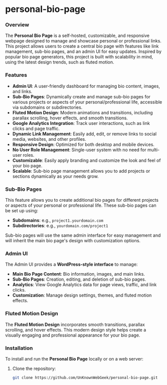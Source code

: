 # personal-bio-page

### Overview
The **Personal Bio Page** is a self-hosted, customizable, and responsive webpage designed to manage and showcase personal or professional links. This project allows users to create a central bio page with features like link management, sub-bio pages, and an admin UI for easy updates. Inspired by popular bio page generators, this project is built with scalability in mind, using the latest design trends, such as fluted motion.

### Features
- **Admin UI**: A user-friendly dashboard for managing bio content, images, and links.
- **Sub-Bio Pages**: Dynamically create and manage sub-bio pages for various projects or aspects of your personal/professional life, accessible via subdomains or subdirectories.
- **Fluted Motion Design**: Modern animations and transitions, including parallax scrolling, hover effects, and smooth transitions.
- **Google Analytics Integration**: Track user interactions, such as link clicks and page traffic.
- **Dynamic Link Management**: Easily add, edit, or remove links to social media, websites, and other profiles.
- **Responsive Design**: Optimized for both desktop and mobile devices.
- **No User Role Management**: Single-user system with no need for multi-user roles.
- **Customizable**: Easily apply branding and customize the look and feel of your bio page.
- **Scalable**: Sub-bio page management allows you to add projects or sections dynamically as your needs grow.

### Sub-Bio Pages
This feature allows you to create additional bio pages for different projects or aspects of your personal or professional life. These sub-bio pages can be set up using:
- **Subdomains**: e.g., `project1.yourdomain.com`
- **Subdirectories**: e.g., `yourdomain.com/project1`

Sub-bio pages will use the same admin interface for easy management and will inherit the main bio page's design with customization options.

### Admin UI
The Admin UI provides a **WordPress-style interface** to manage:
- **Main Bio Page Content**: Bio information, images, and main links.
- **Sub-Bio Pages**: Creation, editing, and deletion of sub-bio pages.
- **Analytics**: View Google Analytics data for page views, traffic, and link clicks.
- **Customization**: Manage design settings, themes, and fluted motion effects.

### Fluted Motion Design
The **Fluted Motion Design** incorporates smooth transitions, parallax scrolling, and hover effects. This modern design style helps create a visually engaging and professional appearance for your bio page.

### Installation
To install and run the **Personal Bio Page** locally or on a web server:

1. Clone the repository:
   ```bash
   git clone https://github.com/UnKnownWebGeek/personal-bio-page.git

